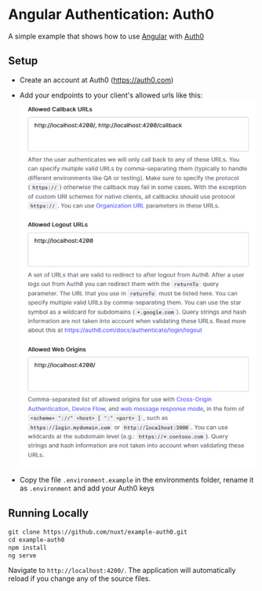 # Angular Authentication: Auth0

A simple example that shows how to use [Angular](https://angular.io/) with [Auth0](https://auth0.com)

## Setup

* Create an account at Auth0 (https://auth0.com)
* Add your endpoints to your client's allowed urls like this:
  ![auth-callbacks](src/assets/img.png)

* Copy the file `.environment.example` in the environments folder, rename it as `.environment` and add your Auth0 keys
 
## Running Locally

```
git clone https://github.com/nuxt/example-auth0.git
cd example-auth0
npm install
ng serve
```

Navigate to `http://localhost:4200/`. The application will automatically reload if you change any of the source files.
